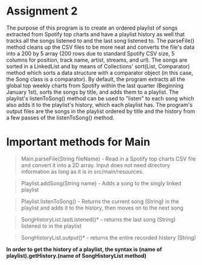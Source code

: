 # Assignment 2
The purpose of this program is to create an ordered playlist of songs extracted from Spotify top charts and have a playlist history as well that tracks all the songs listened to and the last song listened to. The parseFile() method cleans up the CSV files to be more neat and converts the file's data into a 200 by 5 array (200 rows due to standard Spotify CSV size, 5 columns for position, track name, artist, streams, and url). The songs are sorted in a LinkedList and by means of Collections' sort(List<E>, Comparator<E>) method which sorts a data structure with a comparator object (in this case, the Song class is a comparator). By default, the program extracts all the global top weekly charts from Spotify within the last quarter (Beginning January 1st), sorts the songs by title, and adds them to a playlist. The playlist's listenToSong() method can be used to "listen" to each song which also adds it to the playlist's history, which each playlist has. The program's output files are the songs in the playlist ordered by title and the history from a few passes of the listenToSong() method.

# Important methods for Main
>Main.parseFile(String fileName) - Read in a Spotify top charts CSV file and convert it into a 2D array. Input does not need directory information as long as it is in src/main/resources.

>Playlist.addSong(String name) - Adds a song to the singly linked playlist

>Playlist.listenToSong() - Returns the current song (String) in the playlist and adds it to the history, then moves on to the next song

>SongHistoryList.lastListened()* - returns the last song (String) listened to in the playlist

>SongHistoryList.output()* - returns the entire recorded history (String)

**In order to get the history of a playlist, the syntax is (name of playlist).getHistory.(name of SongHistoryList method)**
